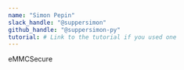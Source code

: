 ```yaml
---
name: "Simon Pepin"
slack_handle: "@suppersimon"
github_handle: "@suppersimon-py"
tutorial: # Link to the tutorial if you used one
---
```


eMMCSecure  

<!-- Describe your board in 2-3 sentences. What are you making? What will it do? -->

<!-- How much is it going to cost? -->

<!-- Tell us a little bit about your design process. What were some challenges? What helped? ***Totally optional*** -->
